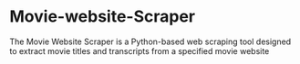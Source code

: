 # Movie-website-Scraper
The Movie Website Scraper is a Python-based web scraping tool designed to extract movie titles and transcripts from a specified movie website
